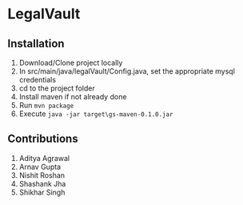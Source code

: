 # LegalVault

## Installation
1. Download/Clone project locally
2. In src/main/java/legalVault/Config.java, set the appropriate mysql credentials
3. cd to the project folder
4. Install maven if not already done
5. Run ```mvn package```
6. Execute ```java -jar target\gs-maven-0.1.0.jar``` 

## Contributions
1. Aditya Agrawal
2. Arnav Gupta 
3. Nishit Roshan 
4. Shashank Jha
5. Shikhar Singh
